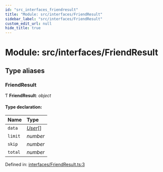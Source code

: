 ```yaml
---
id: "src_interfaces_friendresult"
title: "Module: src/interfaces/FriendResult"
sidebar_label: "src/interfaces/FriendResult"
custom_edit_url: null
hide_title: true
---
```


# Module: src/interfaces/FriendResult

## Type aliases

### FriendResult

Ƭ **FriendResult**: *object*

#### Type declaration:

Name | Type |
:------ | :------ |
`data` | [*User*](../interfaces/src_interfaces_user.user.md)[] |
`limit` | *number* |
`skip` | *number* |
`total` | *number* |

Defined in: [interfaces/FriendResult.ts:3](https://github.com/xr3ngine/xr3ngine/blob/a16a45d7e/packages/common/src/interfaces/FriendResult.ts#L3)
